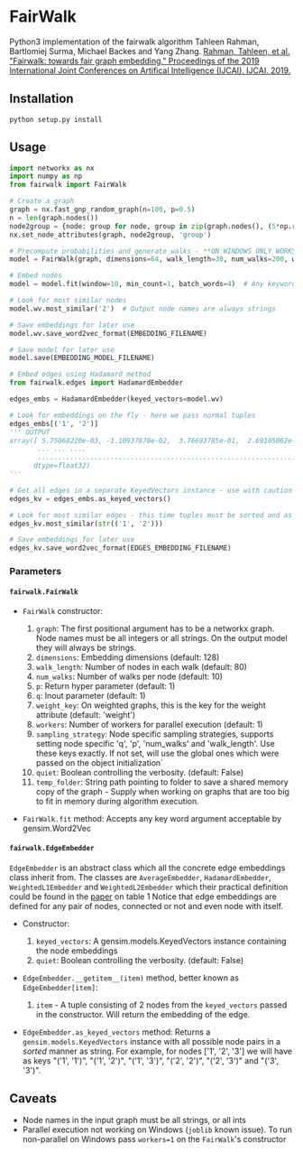 # FairWalk

Python3 implementation of the fairwalk algorithm Tahleen Rahman, Bartlomiej Surma, Michael Backes and Yang Zhang.
[Rahman, Tahleen, et al. "Fairwalk: towards fair graph embedding." Proceedings of the 2019 International Joint Conferences on Artifical Intelligence (IJCAI). IJCAI. 2019.‏](https://www.ijcai.org/Proceedings/2019/0456.pdf)

## Installation

`python setup.py install`

## Usage
```python
import networkx as nx
import numpy as np
from fairwalk import FairWalk

# Create a graph
graph = nx.fast_gnp_random_graph(n=100, p=0.5)
n = len(graph.nodes())
node2group = {node: group for node, group in zip(graph.nodes(), (5*np.random.random(n)).astype(int))}
nx.set_node_attributes(graph, node2group, 'group')

# Precompute probabilities and generate walks - **ON WINDOWS ONLY WORKS WITH workers=1**
model = FairWalk(graph, dimensions=64, walk_length=30, num_walks=200, workers=4)  # Use temp_folder for big graphs

# Embed nodes
model = model.fit(window=10, min_count=1, batch_words=4)  # Any keywords acceptable by gensim.Word2Vec can be passed, `diemnsions` and `workers` are automatically passed (from the FairWalk constructor)

# Look for most similar nodes
model.wv.most_similar('2')  # Output node names are always strings

# Save embeddings for later use
model.wv.save_word2vec_format(EMBEDDING_FILENAME)

# Save model for later use
model.save(EMBEDDING_MODEL_FILENAME)

# Embed edges using Hadamard method
from fairwalk.edges import HadamardEmbedder

edges_embs = HadamardEmbedder(keyed_vectors=model.wv)

# Look for embeddings on the fly - here we pass normal tuples
edges_embs[('1', '2')]
''' OUTPUT
array([ 5.75068220e-03, -1.10937878e-02,  3.76693785e-01,  2.69105062e-02,
       ... ... ....
       ..................................................................],
      dtype=float32)
'''

# Get all edges in a separate KeyedVectors instance - use with caution could be huge for big networks
edges_kv = edges_embs.as_keyed_vectors()

# Look for most similar edges - this time tuples must be sorted and as str
edges_kv.most_similar(str(('1', '2')))

# Save embeddings for later use
edges_kv.save_word2vec_format(EDGES_EMBEDDING_FILENAME)

```

### Parameters

#### `fairwalk.FairWalk`

- `FairWalk` constructor:
    1. `graph`: The first positional argument has to be a networkx graph. Node names must be all integers or all strings. On the output model they will always be strings.
    2. `dimensions`: Embedding dimensions (default: 128)
    3. `walk_length`: Number of nodes in each walk (default: 80)
    4. `num_walks`: Number of walks per node (default: 10)
    5. `p`: Return hyper parameter (default: 1)
    6. `q`: Inout parameter (default: 1)
    7. `weight_key`: On weighted graphs, this is the key for the weight attribute (default: 'weight')
    8. `workers`: Number of workers for parallel execution (default: 1)
    9. `sampling_strategy`: Node specific sampling strategies, supports setting node specific 'q', 'p', 'num_walks' and 'walk_length'.
        Use these keys exactly. If not set, will use the global ones which were passed on the object initialization`
    10. `quiet`: Boolean controlling the verbosity. (default: False)
    11. `temp_folder`: String path pointing to folder to save a shared memory copy of the graph - Supply when working on graphs that are too big to fit in memory during algorithm execution.

- `FairWalk.fit` method:
    Accepts any key word argument acceptable by gensim.Word2Vec

#### `fairwalk.EdgeEmbedder`

`EdgeEmbedder` is an abstract class which all the concrete edge embeddings class inherit from.
The classes are `AverageEmbedder`, `HadamardEmbedder`, `WeightedL1Embedder` and `WeightedL2Embedder` which their practical definition could be found in the [paper](https://arxiv.org/pdf/1607.00653.pdf) on table 1
Notice that edge embeddings are defined for any pair of nodes, connected or not and even node with itself.

- Constructor:
    1. `keyed_vectors`: A gensim.models.KeyedVectors instance containing the node embeddings
    2. `quiet`: Boolean controlling the verbosity. (default: False)

- `EdgeEmbedder.__getitem__(item)` method, better known as `EdgeEmbedder[item]`:
    1. `item` - A tuple consisting of 2 nodes from the `keyed_vectors` passed in the constructor. Will return the embedding of the edge.

- `EdgeEmbedder.as_keyed_vectors` method: Returns a `gensim.models.KeyedVectors` instance with all possible node pairs in a *sorted* manner as string.
  For example, for nodes ['1', '2', '3'] we will have as keys "('1', '1')", "('1', '2')", "('1', '3')", "('2', '2')", "('2', '3')" and "('3', '3')".

## Caveats
- Node names in the input graph must be all strings, or all ints
- Parallel execution not working on Windows (`joblib` known issue). To run non-parallel on Windows pass `workers=1` on the `FairWalk`'s constructor
